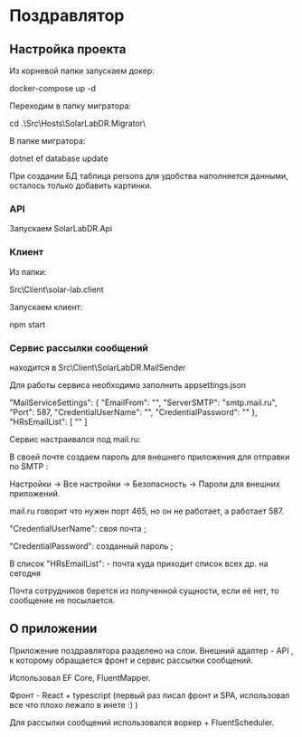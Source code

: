 # Поздравлятор

## Настройка проекта

Из корневой папки запускаем докер:

docker-compose up -d

Переходим в папку мигратора:

cd .\Src\Hosts\SolarLabDR.Migrator\

В папке мигратора:

dotnet ef database update

При создании БД таблица persons для удобства наполняется данными, осталось только добавить картинки.

### API
Запускаем SolarLabDR.Api

### Клиент
Из папки:

Src\Client\solar-lab.client 

Запускаем клиент:

npm start


### Сервис рассылки сообщений 
находится в Src\Client\SolarLabDR.MailSender

Для работы сервиса необходимо заполнить appsettings.json

  "MailServiceSettings": {
    "EmailFrom": "",
    "ServerSMTP": "smtp.mail.ru",
    "Port": 587,
    "CredentialUserName": "",
    "CredentialPassword": ""
  },
  "HRsEmailList": [ "" ]

Сервис настраивался под mail.ru:

В своей почте создаем пароль для внешнего приложения для отправки по SMTP :

Настройки → Все настройки → Безопасность → Пароли для внешних приложений.

mail.ru говорит что нужен порт 465, но он не работает, а работает 587.

"CredentialUserName": своя почта ;

"CredentialPassword":  созданный пароль ;

В список "HRsEmailList": - почта куда приходит список всех др. на сегодня

Почта сотрудников берется из полученной сущности, если её нет, то сообщение не посылается.

## О приложении
Приложение поздравлятора разделено на слои. Внешний адаптер - API , к которому обращается фронт и сервис рассылки сообщений.

Использовал EF Core, FluentMapper.

Фронт - React + typescript (первый раз писал фронт и SPA, использовал все что плохо лежало в инете :) )

Для рассылки сообщений использовался воркер + FluentScheduler.

